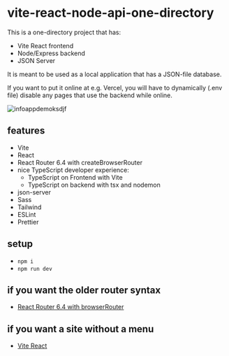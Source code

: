 # vite-react-node-api-one-directory

This is a one-directory project that has:

- Vite React frontend
- Node/Express backend
- JSON Server

It is meant to be used as a local application that has a JSON-file database.

If you want to put it online at e.g. Vercel, you will have to dynamically (.env file) disable any pages that use the backend while online.

![infoappdemoksdjf](https://github.com/edwardtanguay/vite-api-one-directory/assets/446574/0ef5beb4-4a81-44cb-933a-80f2be8b5c85)

## features

- Vite
- React
- React Router 6.4 with createBrowserRouter
- nice TypeScript developer experience:
    - TypeScript on Frontend with Vite
    - TypeScript on backend with tsx and nodemon
- json-server
- Sass
- Tailwind
- ESLint
- Prettier

## setup

- `npm i`
- `npm run dev`

## if you want the older router syntax

- [React Router 6.4 with browserRouter](https://github.com/edwardtanguay/vite-react-menu-browserrouter)

## if you want a site without a menu

- [Vite React](https://github.com/edwardtanguay/vite-react)

